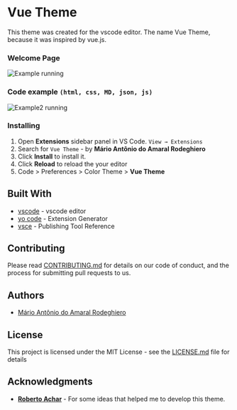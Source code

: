 
# Vue Theme

This theme was created for the vscode editor. The name Vue Theme, because it was inspired by vue.js.

### Welcome Page
![Example running](img/example-1.gif)

### Code example `(html, css, MD, json, js)`
![Example2 running](img/example-2.gif)

### Installing

1. Open **Extensions** sidebar panel in VS Code. `View → Extensions`
2. Search for `Vue Theme` -  by **Mário Antônio do Amaral Rodeghiero**
3. Click **Install** to install it.
4. Click **Reload** to reload the your editor
5. Code > Preferences > Color Theme > **Vue Theme**

## Built With

* [vscode](https://code.visualstudio.com/download) - vscode editor
* [yo code](https://code.visualstudio.com/docs/extensions/yocode) - Extension Generator
* [vsce](https://code.visualstudio.com/docs/extensions/publish-extension) - Publishing Tool Reference

## Contributing

Please read [CONTRIBUTING.md](CONTRIBUTING.md) for details on our code of conduct, and the process for submitting pull requests to us.

## Authors

* [Mário Antônio do Amaral Rodeghiero](https://github.com/mariorodeghiero)

## License

This project is licensed under the MIT License - see the [LICENSE.md](LICENSE.md) file for details

## Acknowledgments

* [**Roberto Achar**](https://github.com/robertoachar) - For some ideas that helped me to develop this theme.

